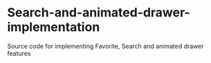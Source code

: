 # Search-and-animated-drawer-implementation
Source code for implementing Favorite, Search and animated drawer features
